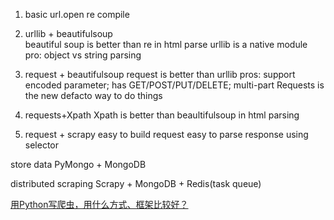 

1. basic
    url.open
    re compile
    
2. urllib + beautifulsoup   
   beautiful soup is better than re in html parse
   urllib is a native module
   pro:  object vs string parsing
   
3. request + beautifulsoup
   request is better than urllib
   pros: support encoded parameter; has GET/POST/PUT/DELETE; multi-part
   Requests is the new defacto way to do things
   
4. requests+Xpath
   Xpath is better than beaultifulsoup in html parsing
   
5. request + scrapy
   easy to build request
   easy to parse response using selector
 
 
 store data
 PyMongo + MongoDB
 
 distributed scraping
 Scrapy + MongoDB + Redis(task queue)


[用Python写爬虫，用什么方式、框架比较好？](https://www.zhihu.com/question/19899608)
